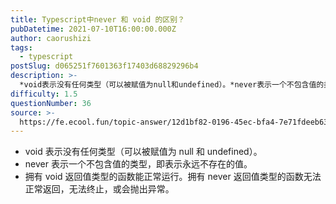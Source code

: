 ```yaml
---
title: Typescript中never 和 void 的区别？
pubDatetime: 2021-07-10T16:00:00.000Z
author: caorushizi
tags:
  - typescript
postSlug: d065251f7601363f17403d68829296b4
description: >-
  *void表示没有任何类型（可以被赋值为null和undefined）。*never表示一个不包含值的类型，即表示永远不存在的值。*拥有void返回值类型的函数能正常运行。拥有never返回值类型的函
difficulty: 1.5
questionNumber: 36
source: >-
  https://fe.ecool.fun/topic-answer/12d1bf82-0196-45ec-bfa4-7e71fdeeb632?orderBy=updateTime&order=desc&tagId=19
---
```


- void 表示没有任何类型（可以被赋值为 null 和 undefined）。
- never 表示一个不包含值的类型，即表示永远不存在的值。
- 拥有 void 返回值类型的函数能正常运行。拥有 never 返回值类型的函数无法正常返回，无法终止，或会抛出异常。
